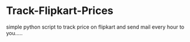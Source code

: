 # Track-Flipkart-Prices
simple python script to track price on flipkart and send mail every hour to you.....

